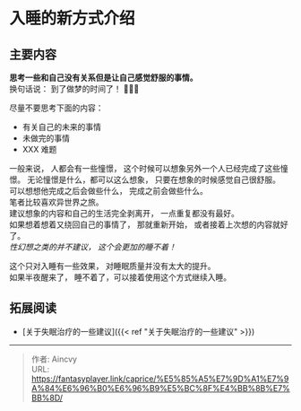 # 入睡的新方式介绍


## 主要内容

**思考一些和自己没有关系但是让自己感觉舒服的事情。**  
换句话说：  到了做梦的时间了！ 🥳🥳🥳

尽量不要思考下面的内容： 
- 有关自己的未来的事情
- 未做完的事情
- XXX 难题

一般来说， 人都会有一些憧憬， 这个时候可以想象另外一个人已经完成了这些憧憬。 无论憧憬是什么，都可以这么想象， 只要在想象的时候感觉自己很舒服。   
可以想想他完成之后会做些什么， 完成之前会做些什么。   
笔者比较喜欢异世界之旅。   
建议想象的内容和自己的生活完全剥离开， 一点重复都没有最好。   
如果想着想着又绕回自己的事情了， 那就重新开始， 或者接着上次想的内容就好了。   
*性幻想之类的并不建议， 这个会更加的睡不着！*  

这个只对入睡有一些效果， 对睡眠质量并没有太大的提升。  
如果半夜醒来了， 睡不着了，可以接着使用这个方式继续入睡。  


## 拓展阅读

- [关于失眠治疗的一些建议]({{&lt; ref &#34;关于失眠治疗的一些建议&#34; &gt;}})



---

> 作者: Aincvy  
> URL: https://fantasyplayer.link/caprice/%E5%85%A5%E7%9D%A1%E7%9A%84%E6%96%B0%E6%96%B9%E5%BC%8F%E4%BB%8B%E7%BB%8D/  

